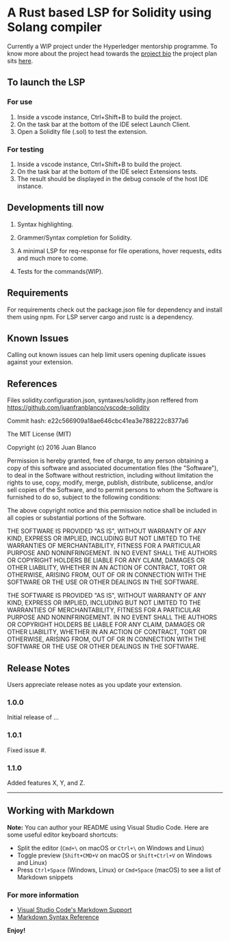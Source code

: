 # A Rust based LSP for Solidity using Solang compiler

Currently a WIP project under the Hyperledger mentorship programme.
To know more about the project head towards the [project bio](https://wiki.hyperledger.org/display/INTERN/Create+a+new+Solidity+Language+Server+%28SLS%29+using+Solang+Compiler) the project plan sits [here](https://wiki.hyperledger.org/pages/viewpage.action?pageId=31202927).

## To launch the LSP

### For use

1. Inside a vscode instance, Ctrl+Shift+B to build the project.
2. On the task bar at the bottom of the IDE select Launch Client.
3. Open a Solidity file (.sol) to test the extension.

### For testing

1. Inside a vscode instance, Ctrl+Shift+B to build the project.
2. On the task bar at the bottom of the IDE select Extensions tests.
3. The result should be displayed in the debug console of the host IDE instance.

## Developments till now

1. Syntax highlighting.

2. Grammer/Syntax completion for Solidity.

3. A minimal LSP for req-response for file operations, hover requests, edits and much more to come.

4. Tests for the commands(WIP).

## Requirements

For requirements check out the package.json file for dependency and install them using npm.
For LSP server cargo and rustc is a dependency.

## Known Issues

Calling out known issues can help limit users opening duplicate issues against your extension.

## References

Files solidity.configuration.json, syntaxes/solidity.json reffered from https://github.com/juanfranblanco/vscode-solidity

Commit hash: e22c566909a18ae646cbc41ea3e788222c8377a6
 
The MIT License (MIT)
 
Copyright (c) 2016 Juan Blanco
 
Permission is hereby granted, free of charge, to any person obtaining a copy of this software and associated documentation files (the "Software"), to deal in the Software without restriction, including without limitation the rights to use, copy, modify, merge, publish, distribute, sublicense, and/or sell copies of the Software, and to permit persons to whom the Software is furnished to do so, subject to the following conditions:
 
The above copyright notice and this permission notice shall be included in all copies or substantial portions of the Software.
 
THE SOFTWARE IS PROVIDED "AS IS", WITHOUT WARRANTY OF ANY KIND, EXPRESS OR IMPLIED, INCLUDING BUT NOT LIMITED TO THE WARRANTIES OF MERCHANTABILITY, FITNESS FOR A PARTICULAR PURPOSE AND NONINFRINGEMENT. IN NO EVENT SHALL THE AUTHORS OR COPYRIGHT HOLDERS BE LIABLE FOR ANY CLAIM, DAMAGES OR OTHER LIABILITY, WHETHER IN AN ACTION OF CONTRACT, TORT OR OTHERWISE, ARISING FROM, OUT OF OR IN CONNECTION WITH THE SOFTWARE OR THE USE OR OTHER DEALINGS IN THE SOFTWARE.
 
THE SOFTWARE IS PROVIDED "AS IS", WITHOUT WARRANTY OF ANY KIND, EXPRESS OR
IMPLIED, INCLUDING BUT NOT LIMITED TO THE WARRANTIES OF MERCHANTABILITY,
FITNESS FOR A PARTICULAR PURPOSE AND NONINFRINGEMENT. IN NO EVENT SHALL THE
AUTHORS OR COPYRIGHT HOLDERS BE LIABLE FOR ANY CLAIM, DAMAGES OR OTHER
LIABILITY, WHETHER IN AN ACTION OF CONTRACT, TORT OR OTHERWISE, ARISING FROM,
OUT OF OR IN CONNECTION WITH THE SOFTWARE OR THE USE OR OTHER DEALINGS IN THE
SOFTWARE.

## Release Notes

Users appreciate release notes as you update your extension.

### 1.0.0

Initial release of ...

### 1.0.1

Fixed issue #.

### 1.1.0

Added features X, Y, and Z.

-----------------------------------------------------------------------------------------------------------

## Working with Markdown

**Note:** You can author your README using Visual Studio Code.  Here are some useful editor keyboard shortcuts:

* Split the editor (`Cmd+\` on macOS or `Ctrl+\` on Windows and Linux)
* Toggle preview (`Shift+CMD+V` on macOS or `Shift+Ctrl+V` on Windows and Linux)
* Press `Ctrl+Space` (Windows, Linux) or `Cmd+Space` (macOS) to see a list of Markdown snippets

### For more information

* [Visual Studio Code's Markdown Support](http://code.visualstudio.com/docs/languages/markdown)
* [Markdown Syntax Reference](https://help.github.com/articles/markdown-basics/)

**Enjoy!**